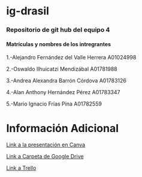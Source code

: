 # ig-drasil

### Repositorio de git hub del equipo 4

#### Matrículas y nombres de los intregrantes

1.-Alejandro Fernández del Valle Herrera A01024998 

2.-Oswaldo Ilhuicatzi Mendizábal A01781988

3.-Andrea Alexandra Barrón Córdova A01783126

4.-Alan Anthony Hernández Pérez A01783347

5.-Mario Ignacio Frías Pina A01782559

# Información Adicional

[Link a la presentación en Canva](https://www.canva.com/design/DAFf2cwCfPs/fW2g8WvVpFw1t5SWsDyleQ/edit?utm_content=DAFf2cwCfPs&utm_campaign=designshare&utm_medium=link2&utm_source=sharebutton)

[Link a Carpeta de Google Drive](https://drive.google.com/drive/folders/1JlB9i8ggP32uPRWqMJf-arurpgSmGTnA?usp=share_link)

[Link a Trello](https://trello.com/b/hLOBSsiz/principal)
